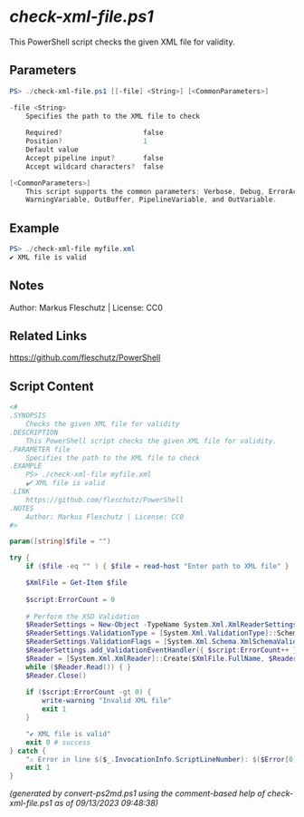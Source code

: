 *check-xml-file.ps1*
================

This PowerShell script checks the given XML file for validity.

Parameters
----------
```powershell
PS> ./check-xml-file.ps1 [[-file] <String>] [<CommonParameters>]

-file <String>
    Specifies the path to the XML file to check
    
    Required?                    false
    Position?                    1
    Default value                
    Accept pipeline input?       false
    Accept wildcard characters?  false

[<CommonParameters>]
    This script supports the common parameters: Verbose, Debug, ErrorAction, ErrorVariable, WarningAction, 
    WarningVariable, OutBuffer, PipelineVariable, and OutVariable.
```

Example
-------
```powershell
PS> ./check-xml-file myfile.xml
✔️ XML file is valid

```

Notes
-----
Author: Markus Fleschutz | License: CC0

Related Links
-------------
https://github.com/fleschutz/PowerShell

Script Content
--------------
```powershell
<#
.SYNOPSIS
	Checks the given XML file for validity
.DESCRIPTION
	This PowerShell script checks the given XML file for validity.
.PARAMETER file
	Specifies the path to the XML file to check
.EXAMPLE
	PS> ./check-xml-file myfile.xml
	✔️ XML file is valid
.LINK
	https://github.com/fleschutz/PowerShell
.NOTES
	Author: Markus Fleschutz | License: CC0
#>

param([string]$file = "")

try {
	if ($file -eq "" ) { $file = read-host "Enter path to XML file" }

	$XmlFile = Get-Item $file
	
	$script:ErrorCount = 0
	
	# Perform the XSD Validation
	$ReaderSettings = New-Object -TypeName System.Xml.XmlReaderSettings
	$ReaderSettings.ValidationType = [System.Xml.ValidationType]::Schema
	$ReaderSettings.ValidationFlags = [System.Xml.Schema.XmlSchemaValidationFlags]::ProcessInlineSchema -bor [System.Xml.Schema.XmlSchemaValidationFlags]::ProcessSchemaLocation
	$ReaderSettings.add_ValidationEventHandler({ $script:ErrorCount++ })
	$Reader = [System.Xml.XmlReader]::Create($XmlFile.FullName, $ReaderSettings)
	while ($Reader.Read()) { }
	$Reader.Close()
	
	if ($script:ErrorCount -gt 0) {
		write-warning "Invalid XML file"
		exit 1
	} 

	"✔️ XML file is valid"
	exit 0 # success
} catch {
	"⚠️ Error in line $($_.InvocationInfo.ScriptLineNumber): $($Error[0])"
	exit 1
}
```

*(generated by convert-ps2md.ps1 using the comment-based help of check-xml-file.ps1 as of 09/13/2023 09:48:38)*
